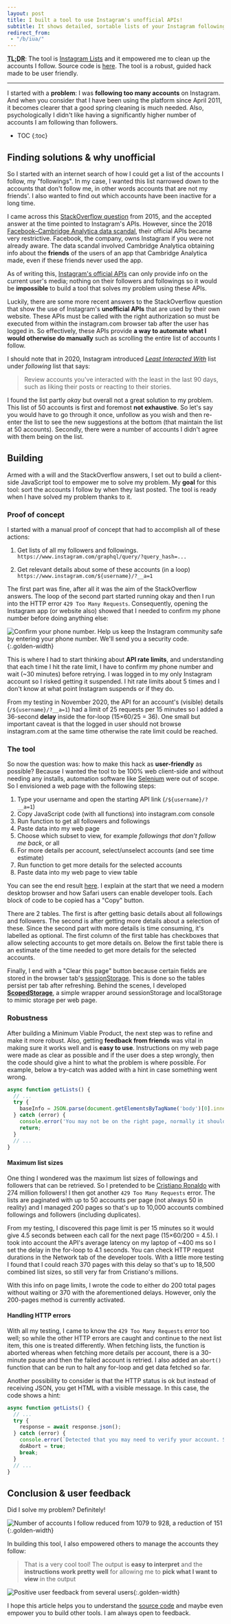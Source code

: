 ```yaml
---
layout: post
title: I built a tool to use Instagram's unofficial APIs!
subtitle: It shows detailed, sortable lists of your Instagram followings and followers
redirect_from:
 - "/b/iua/"
---
```


**<abbr title="Too long; didn't read">TL;DR</abbr>**:
The tool is [Instagram Lists](/projects/instagram-lists/) and it empowered me to clean up the accounts I follow.
Source code is [here](https://github.com/eugenius1/eugenius1.github.io/tree/master/projects/instagram-lists).
The tool is a robust, guided hack made to be user friendly.

---

I started with a **problem**: I was **following too many accounts** on Instagram.
And when you consider that I have been using the platform since April 2011,
it becomes clearer that a good spring cleaning is much needed.
Also, psychologically I didn't like having a significantly higher number of accounts I am following than followers.

- TOC
{:toc}

## Finding solutions & why unofficial

So I started with an internet search of how I could get a list of the accounts I follow, my "followings".
In my case, I wanted this list narrowed down to the accounts that don't follow me,
in other words accounts that are not my friends'.
I also wanted to find out which accounts have been inactive for a long time.

I came across this [StackOverflow question](https://stackoverflow.com/q/32407851) from 2015,
and the accepted answer at the time pointed to Instagram's APIs.
However, since the 2018 [Facebook–Cambridge Analytica data scandal](https://en.wikipedia.org/wiki/Facebook%E2%80%93Cambridge_Analytica_data_scandal),
their official APIs became very restrictive.
Facebook, the company, owns Instagram if you were not already aware.
The data scandal involved Cambridge Analytica obtaining info about the **friends** of the users of an app that Cambridge Analytica made,
even if these friends never used the app.

As of writing this, [Instagram's official APIs](https://developers.facebook.com/docs/instagram-basic-display-api/reference)
can only provide info on the current user's media;
nothing on their followers and followings so it would be **impossible** to build a tool that solves my problem using these APIs.

Luckily, there are some more recent answers to the StackOverflow question that show the use of Instagram's **unofficial APIs** that are used by their own website.
These APIs must be called with the right authorization so must be executed from within the instagram.com browser tab after the user has logged in.
So effectively, these APIs provide **a way to automate what I would otherwise do manually** such as scrolling the entire list of accounts I follow.

I should note that in 2020, Instagram introduced [_Least Interacted With_](https://www.theverge.com/2020/2/6/21126641/instagram-new-feature-following-accounts-most-shown-in-feed-least-interacted)
list under _following_ list that says:

> Review accounts you've interacted with the least in the last 90 days, such as liking their posts or reacting to their stories.

I found the list partly _okay_ but overall not a great solution to my problem.
This list of 50 accounts is first and foremost **not exhaustive**.
So let's say you would have to go through it once, unfollow as you wish and then re-enter the list to see the new suggestions at the bottom (that maintain the list at 50 accounts).
Secondly, there were a number of accounts I didn't agree with them being on the list.

## Building

Armed with a will and the StackOverflow answers, I set out to build a client-side JavaScript tool to empower me to solve my problem.
My **goal** for this tool: sort the accounts I follow by when they last posted.
The tool is ready when I have solved my problem thanks to it.

### Proof of concept

I started with a manual proof of concept that had to accomplish all of these actions:

1. Get lists of all my followers and followings.
`https://www.instagram.com/graphql/query/?query_hash=...`

2. Get relevant details about some of these accounts (in a loop)
`https://www.instagram.com/${username}/?__a=1`

The first part was fine, after all it was the aim of the StackOverflow answers.
The loop of the second part started running okay and then I run into the HTTP error `429 Too Many Requests`.
Consequently, opening the Instagram app (or website also) showed that I needed to confirm my phone number before doing anything else:

![Confirm your phone number. Help us keep the Instagram community safe by entering your phone number. We'll send you a security code.](/img/projects/instagram-lists/instagram-verify.jpg){:.golden-width}

This is where I had to start thinking about **API rate limits**,
and understanding that each time I hit the rate limit,
I have to confirm my phone number and wait (~30 minutes) before retrying.
I was logged in to my only Instagram account so I risked getting it suspended.
I hit rate limits about 5 times and I don't know at what point Instagram suspends or if they do.

From my testing in November 2020,
the API for an account's (visible) details (`/${username}/?__a=1`) had a limit of 25 requests per 15 minutes so I added a 36-second **delay** inside the for-loop (15&times;60/25 = 36).
One small but important caveat is that the logged in user should not browse instagram.com at the same time otherwise the rate limit could be reached.

### The tool

So now the question was: how to make this hack as **user-friendly** as possible?
Because I wanted the tool to be 100% web client-side and without needing any installs,
automation software like [Selenium](https://www.selenium.dev/) were out of scope.
So I envisioned a web page with the following steps:

1. Type your username and open the starting API link (`/${username}/?__a=1`)
2. Copy JavaScript code (with all functions) into instagram.com console
3. Run function to get all followers and followings
4. Paste data into my web page
5. Choose which subset to view, for example _followings that don't follow me back_, or all
6. For more details per account, select/unselect accounts (and see time estimate)
7. Run function to get more details for the selected accounts
8. Paste data into my web page to view table

You can see the end result [here](https://eusebius.tech/projects/instagram-lists/).
I explain at the start that we need a modern desktop browser and how Safari users can enable developer tools.
Each block of code to be copied has a "Copy" button.

There are 2 tables.
The first is after getting basic details about all followings and followers.
The second is after getting more details about a selection of these.
Since the second part with more details is time consuming, it's labelled as optional.
The first column of the first table has checkboxes that allow selecting accounts to get more details on.
Below the first table there is an estimate of the time needed to get more details for the selected accounts.

Finally, I end with a "Clear this page" button because certain fields are stored in the browser tab's [sessionStorage](https://developer.mozilla.org/en-US/docs/Web/API/Window/sessionStorage).
This is done so the tables persist per tab after refreshing.
Behind the scenes, I developed [**ScopedStorage**](https://github.com/eugenius1/scoped-storage), a simple wrapper around sessionStorage and localStorage to mimic storage per web page.

### Robustness

After building a Minimum Viable Product, the next step was to refine and make it more robust.
Also, getting **feedback from friends** was vital in making sure it works well and is **easy to use**.
Instructions on my web page were made as clear as possible and if the user does a step wrongly,
then the code should give a hint to what the problem is where possible.
For example, below a try-catch was added with a hint in case something went wrong.

```js
async function getLists() {
  // ...
  try {
    baseInfo = JSON.parse(document.getElementsByTagName('body')[0].innerText);
  } catch (error) {
    console.error('You may not be on the right page, normally it should be like "https://www.instagram.com/username/?__a=1"', error);
    return;
  }
  // ...
}
```

#### Maximum list sizes

One thing I wondered was the maximum list sizes of followings and followers that can be retrieved.
So I pretended to be [Cristiano Ronaldo](https://www.instagram.com/cristiano/) with 274 million followers!
I then got another `429 Too Many Requests` error.
The lists are paginated with up to 50 accounts per page (not always 50 in reality)
and I managed 200 pages so that's up to 10,000 accounts combined followings and followers (including duplicates).

From my testing, I discovered this page limit is per 15 minutes so it would give 4.5 seconds between each call for the next page (15&times;60/200 = 4.5).
I took into account the API's average latency on my laptop of ~400 ms so I set the delay in the for-loop to 4.1 seconds.
You can check HTTP request durations in the Network tab of the developer tools.
With a little more testing I found that I could reach 370 pages with this delay so that's up to 18,500 combined list sizes,
so still very far from Cristiano's millions.

With this info on page limits, I wrote the code to either do 200 total pages without waiting or 370 with the aforementioned delays.
However, only the 200-pages method is currently activated.

#### Handling HTTP errors

With all my testing, I came to know the `429 Too Many Requests` error too well;
so while the other HTTP errors are caught and continue to the next list item, this one is treated differently.
When fetching lists, the function is aborted whereas when fetching more details per account, there is a 30-minute pause and then the failed account is retried.
I also added an `abort()` function that can be run to halt any for-loop and get data fetched so far.

Another possibility to consider is that the HTTP status is ok but instead of receiving JSON, you get HTML with a visible message.
In this case, the code shows a hint:

```js
async function getLists() {
  // ...
  try {
    response = await response.json();
  } catch (error) {
    console.error(`Detected that you may need to verify your account. Stopping. Failed at page number ${pageCount.toLocaleString()} (during ${config.name} list).`, error);
    doAbort = true;
    break;
  }
  // ...
}
```

## Conclusion & user feedback

Did I solve my problem? Definitely!

![Number of accounts I follow reduced from 1079 to 928, a reduction of 151](/img/projects/instagram-lists/my-result.jpg){:.golden-width}

In building this tool, I also empowered others to manage the accounts they follow:

> That is a very cool tool! The output is **easy to interpret** and the **instructions work pretty well** for allowing me to **pick what I want to view** in the output

![Positive user feedback from several users](/img/projects/instagram-lists/user-feedback.png){:.golden-width}

I hope this article helps you to understand the [source code](https://github.com/eugenius1/eugenius1.github.io/tree/master/projects/instagram-lists)
and maybe even empower you to build other tools.
I am always open to feedback.
